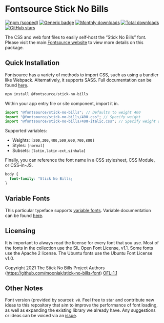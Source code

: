 # Fontsource Stick No Bills

[![npm (scoped)](https://img.shields.io/npm/v/@fontsource/stick-no-bills?color=brightgreen)](https://www.npmjs.com/package/@fontsource/stick-no-bills) [![Generic badge](https://img.shields.io/badge/fontsource-passing-brightgreen)](https://github.com/fontsource/fontsource) [![Monthly downloads](https://badgen.net/npm/dm/@fontsource/stick-no-bills)](https://github.com/fontsource/fontsource) [![Total downloads](https://badgen.net/npm/dt/@fontsource/stick-no-bills)](https://github.com/fontsource/fontsource) [![GitHub stars](https://img.shields.io/github/stars/fontsource/fontsource.svg?style=social&label=Star)](https://github.com/fontsource/fontsource/stargazers)

The CSS and web font files to easily self-host the “Stick No Bills” font. Please visit the main [Fontsource website](https://fontsource.org/fonts/stick-no-bills) to view more details on this package.

## Quick Installation

Fontsource has a variety of methods to import CSS, such as using a bundler like Webpack. Alternatively, it supports SASS. Full documentation can be found [here](https://beta.fontsource.org/docs/getting-started/introduction).

```javascript
npm install @fontsource/stick-no-bills
```

Within your app entry file or site component, import it in.

```javascript
import "@fontsource/stick-no-bills"; // Defaults to weight 400
import "@fontsource/stick-no-bills/400.css"; // Specify weight
import "@fontsource/stick-no-bills/400-italic.css"; // Specify weight and style

```

Supported variables:
- Weights: `[200,300,400,500,600,700,800]`
- Styles: `[normal]`
- Subsets: `[latin,latin-ext,sinhala]`

Finally, you can reference the font name in a CSS stylesheet, CSS Module, or CSS-in-JS.

```css
body {
  font-family: "Stick No Bills;
}
```

## Variable Fonts

This particular typeface supports [variable fonts](https://developer.mozilla.org/en-US/docs/Web/CSS/CSS_Fonts/Variable_Fonts_Guide).
Variable documentation can be found [here](https://fontsource.org/docs/variable-fonts).

## Licensing
It is important to always read the license for every font that you use.
Most of the fonts in the collection use the SIL Open Font License, v1.1. Some fonts use the Apache 2 license. The Ubuntu fonts use the Ubuntu Font License v1.0.

Copyright 2021 The Stick No Bills Project Authors (https://github.com/mooniak/stick-no-bills-font)
[OFL-1.1](http://scripts.sil.org/OFL)

## Other Notes
Font version (provided by source): `v8`.
Feel free to star and contribute new ideas to this repository that aim to improve the performance of font loading, as well as expanding the existing library we already have. Any suggestions or ideas can be voiced via an [issue](https://github.com/fontsource/fontsource/issues).